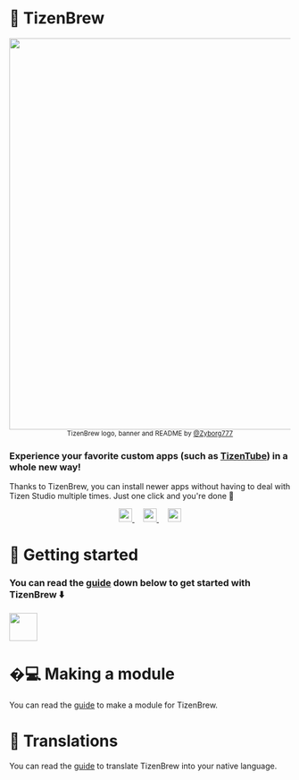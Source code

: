 # 🍺 TizenBrew

<p align="center">
    <img width="700px" src="./.github/assets/TizenBrew_Official_Banner.png">
    <br>
    <sub> TizenBrew logo, banner and README by <a href="https://github.com/Zyborg777">@Zyborg777</a> </sub>
</p>

### Experience your favorite custom apps (such as [TizenTube](https://github.com/reisxd/TizenTube)) in a whole new way!
Thanks to TizenBrew, you can install newer apps without having to deal with Tizen Studio multiple times. Just one click
and you're done 🎊

<p align="center">
    <a href="https://discord.gg/m2P7v8Y2qR">
        <picture>
            <source height="24px" media="(prefers-color-scheme: dark)"
                srcset="https://user-images.githubusercontent.com/13122796/178032563-d4e084b7-244e-4358-af50-26bde6dd4996.png" />
            <img height="24px"
                src="https://user-images.githubusercontent.com/13122796/178032563-d4e084b7-244e-4358-af50-26bde6dd4996.png" />
        </picture>
    </a>&nbsp;&nbsp;&nbsp;
    <a href="https://reddit.com/r/TizenTube">
        <picture>
            <source height="24px" media="(prefers-color-scheme: dark)"
                srcset="https://user-images.githubusercontent.com/13122796/178032351-9d9d5619-8ef7-470a-9eec-2744ece54553.png" />
            <img height="24px"
                src="https://user-images.githubusercontent.com/13122796/178032351-9d9d5619-8ef7-470a-9eec-2744ece54553.png" />
        </picture>
    </a>&nbsp;&nbsp;&nbsp;
    <a href="https://www.youtube.com/@tizenbrew">
        <picture>
            <source height="24px" media="(prefers-color-scheme: dark)"
                srcset="https://user-images.githubusercontent.com/13122796/178032714-c51c7492-0666-44ac-99c2-f003a695ab50.png" />
            <img height="24px"
                src="https://user-images.githubusercontent.com/13122796/178032714-c51c7492-0666-44ac-99c2-f003a695ab50.png" />
        </picture>
    </a>
</p>


# 🙌 Getting started

### You can read the [guide](./docs/README.md) down below to get started with TizenBrew ⬇️
<p align="left">
    <a href="./docs/README.md">
        <picture>
            <source height="50px" srcset="./.github/assets/TizenBrew_Guide_Button.png" />
            <img height="50px" src="./.github/assets/TizenBrew_Guide_Button.png" />
        </picture>
    </a>
</p>

# �💻 Making a module

You can read the [guide](./docs/MODULES.md) to make a module for TizenBrew.

# 💬 Translations

You can read the [guide](./docs/TRANSLATION.md) to translate TizenBrew into your native language.
